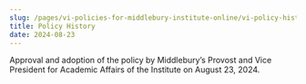 ```yaml
---
slug: /pages/vi-policies-for-middlebury-institute-online/vi-policy-history
title: Policy History
date: 2024-08-23
---
```

Approval and adoption of the policy by Middlebury’s Provost and Vice President for Academic Affairs of the Institute on August 23, 2024.
